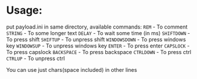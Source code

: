 # Usage:
put payload.ini in same directory, available commands:
`REM` - To comment
`STRING` - To some longer text
`DELAY` - To wait some time (in ms)
`SHIFTDOWN` - To press shift
`SHIFTUP` - To unpress shift
`WINDOWSDOWN` - To press windows key
`WINDOWSUP` - To unpress windows key
`ENTER` - To press enter
`CAPSLOCK` - To press capslock
`BACKSPACE` - To press backspace
`CTRLDOWN` - To press ctrl
`CTRLUP` - To unpress ctrl

You can use just chars(space included) in other lines
